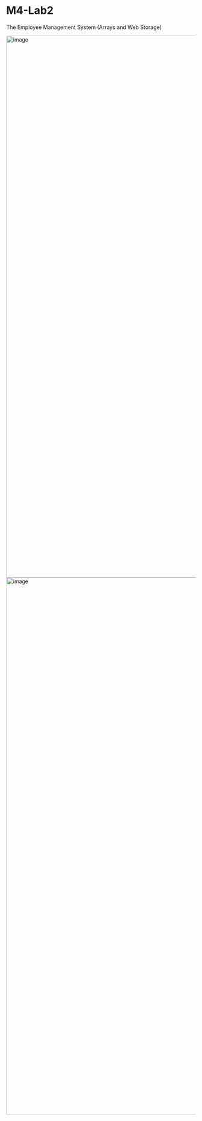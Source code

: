 # M4-Lab2
 The Employee Management System (Arrays and Web Storage)
 
<img width="1439" alt="image" src="https://github.com/shashankgopalakrishna/M4-Lab2/assets/143437355/ec1cd6d3-50f2-4b05-950e-8dcd2b3e6ad7">

<img width="1427" alt="image" src="https://github.com/shashankgopalakrishna/M4-Lab2/assets/143437355/e8e8516c-7a18-49a5-867e-43cabe1ca732">
